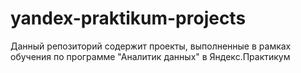 # yandex-praktikum-projects
Данный репозиторий содержит проекты, выполненные в рамках обучения по программе "Аналитик данных" в Яндекс.Практикум
